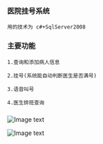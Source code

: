 ### 医院挂号系统
    用的技术为 c#+SqlServer2008
### 主要功能
    1.查询和添加病人信息

    2.挂号(系统能自动判断医生是否满号)

    3.语音叫号

    4.医生排班查询
 ### 

![Image text](https://raw.githubusercontent.com/wiki/C-Utopia/ghxt/1.png)


![Image text](https://raw.githubusercontent.com/wiki/C-Utopia/ghxt/3.png)


